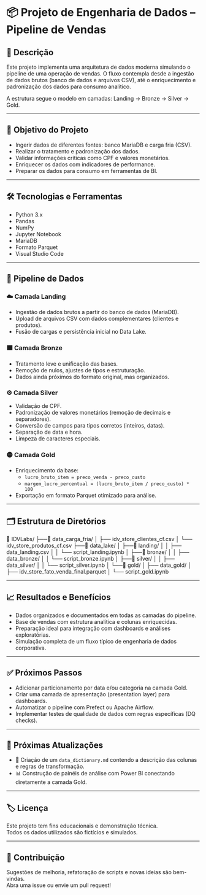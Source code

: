 # 📦 Projeto de Engenharia de Dados – Pipeline de Vendas

## 🚀 Descrição

Este projeto implementa uma arquitetura de dados moderna simulando o pipeline de uma operação de vendas. O fluxo contempla desde a ingestão de dados brutos (banco de dados e arquivos CSV), até o enriquecimento e padronização dos dados para consumo analítico. 

A estrutura segue o modelo em camadas: Landing → Bronze → Silver → Gold.

---

## 🎯 Objetivo do Projeto

- Ingerir dados de diferentes fontes: banco MariaDB e carga fria (CSV).
- Realizar o tratamento e padronização dos dados.
- Validar informações críticas como CPF e valores monetários.
- Enriquecer os dados com indicadores de performance.
- Preparar os dados para consumo em ferramentas de BI.

---

## 🛠️ Tecnologias e Ferramentas

- Python 3.x
- Pandas
- NumPy
- Jupyter Notebook
- MariaDB
- Formato Parquet
- Visual Studio Code

---

## 📂 Pipeline de Dados

### ☁️ Camada Landing

- Ingestão de dados brutos a partir do banco de dados (MariaDB).
- Upload de arquivos CSV com dados complementares (clientes e produtos).
- Fusão de cargas e persistência inicial no Data Lake.

### 🟫 Camada Bronze

- Tratamento leve e unificação das bases.
- Remoção de nulos, ajustes de tipos e estruturação.
- Dados ainda próximos do formato original, mas organizados.

### ⚙️ Camada Silver

- Validação de CPF.
- Padronização de valores monetários (remoção de decimais e separadores).
- Conversão de campos para tipos corretos (inteiros, datas).
- Separação de data e hora.
- Limpeza de caracteres especiais.

### 🟡 Camada Gold

- Enriquecimento da base:
  - `lucro_bruto_item = preco_venda - preco_custo`
  - `margem_lucro_percentual = (lucro_bruto_item / preco_custo) * 100`
- Exportação em formato Parquet otimizado para análise.

---

## 🗂️ Estrutura de Diretórios

📁 IDVLabs/
├──📁 data_carga_fria/
│ ├── idv_store_clientes_cf.csv
│ └── idv_store_produtos_cf.csv
├──📁 data_lake/
│ ├──📁 landing/
│ │ ├── data_landing.csv
│ │ └── script_landing.ipynb
│ ├──📁 bronze/
│ │ ├── data_bronze/
│ │ └── script_bronze.ipynb
│ ├──📁 silver/
│ │ ├── data_silver/
│ │ └── script_silver.ipynb
│ └──📁 gold/
│ ├── data_gold/
│ ├── idv_store_fato_venda_final.parquet
│ └── script_gold.ipynb

---

## 📈 Resultados e Benefícios

- Dados organizados e documentados em todas as camadas do pipeline.
- Base de vendas com estrutura analítica e colunas enriquecidas.
- Preparação ideal para integração com dashboards e análises exploratórias.
- Simulação completa de um fluxo típico de engenharia de dados corporativa.

---

## ✅ Próximos Passos

- Adicionar particionamento por data e/ou categoria na camada Gold.
- Criar uma camada de apresentação (presentation layer) para dashboards.
- Automatizar o pipeline com Prefect ou Apache Airflow.
- Implementar testes de qualidade de dados com regras específicas (DQ checks).

---

## 🔄 Próximas Atualizações

- 📘 Criação de um `data_dictionary.md` contendo a descrição das colunas e regras de transformação.
- 📊 Construção de painéis de análise com Power BI conectando diretamente a camada Gold.

---

## 🏷️ Licença

Este projeto tem fins educacionais e demonstração técnica.  
Todos os dados utilizados são fictícios e simulados.

---

## 🤝 Contribuição

Sugestões de melhoria, refatoração de scripts e novas ideias são bem-vindas.  
Abra uma issue ou envie um pull request!